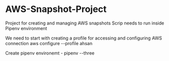 # AWS-Snapshot-Project
Project for creating and managing AWS snapshots
Scrip needs to run inside Pipenv environment

We need to start with creating a profile for accessing and configuring AWS connection
aws configure --profile ahsan

Create pipenv environemt - pipenv --three
